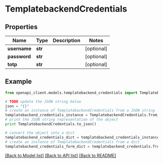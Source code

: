 # TemplatebackendCredentials


## Properties

Name | Type | Description | Notes
------------ | ------------- | ------------- | -------------
**username** | **str** |  | [optional] 
**password** | **str** |  | [optional] 
**totp** | **str** |  | [optional] 

## Example

```python
from openapi_client.models.templatebackend_credentials import TemplatebackendCredentials

# TODO update the JSON string below
json = "{}"
# create an instance of TemplatebackendCredentials from a JSON string
templatebackend_credentials_instance = TemplatebackendCredentials.from_json(json)
# print the JSON string representation of the object
print TemplatebackendCredentials.to_json()

# convert the object into a dict
templatebackend_credentials_dict = templatebackend_credentials_instance.to_dict()
# create an instance of TemplatebackendCredentials from a dict
templatebackend_credentials_form_dict = templatebackend_credentials.from_dict(templatebackend_credentials_dict)
```
[[Back to Model list]](../README.md#documentation-for-models) [[Back to API list]](../README.md#documentation-for-api-endpoints) [[Back to README]](../README.md)


